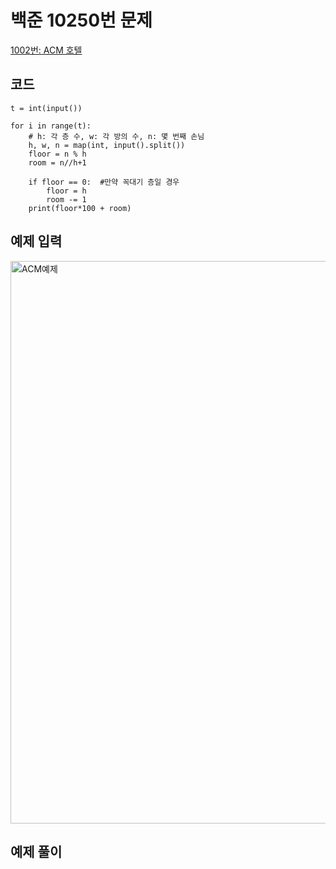 # 백준 10250번 문제

[1002번: ACM 호텔](https://www.acmicpc.net/problem/10250)

## 코드
```
t = int(input())

for i in range(t):
    # h: 각 층 수, w: 각 방의 수, n: 몇 번째 손님
    h, w, n = map(int, input().split())
    floor = n % h
    room = n//h+1

    if floor == 0:  #만약 꼭대기 층일 경우
        floor = h
        room -= 1
    print(floor*100 + room)

```

## 예제 입력
<img width="900" alt="ACM예제" src="https://user-images.githubusercontent.com/59908525/145070962-17b1a421-51c5-48e9-86a6-19ba2693e267.PNG">

## 예제 풀이
